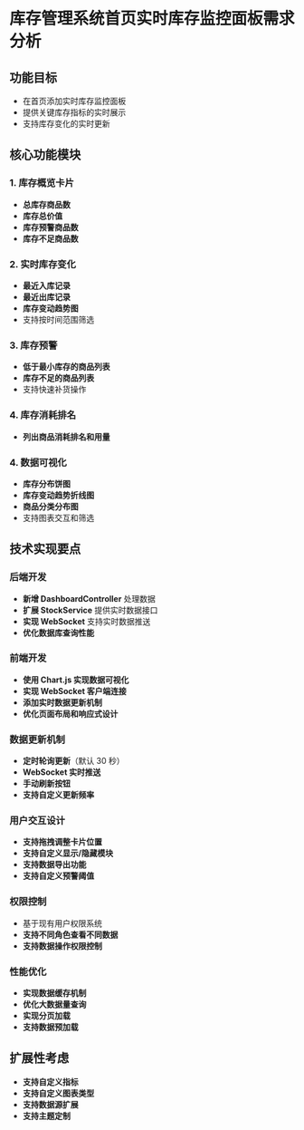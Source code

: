# 库存管理系统首页实时库存监控面板需求分析

## 功能目标

- 在首页添加实时库存监控面板
- 提供关键库存指标的实时展示
- 支持库存变化的实时更新

## 核心功能模块

### 1. 库存概览卡片
- **总库存商品数**
- **库存总价值**
- **库存预警商品数**
- **库存不足商品数**

### 2. 实时库存变化
- **最近入库记录**
- **最近出库记录**
- **库存变动趋势图**
- 支持按时间范围筛选

### 3. 库存预警
- **低于最小库存的商品列表**
- **库存不足的商品列表**
- 支持快速补货操作

### 4. 库存消耗排名
- **列出商品消耗排名和用量**

### 4. 数据可视化
- **库存分布饼图**
- **库存变动趋势折线图**
- **商品分类分布图**
- 支持图表交互和筛选

## 技术实现要点

### 后端开发
- **新增 DashboardController** 处理数据
- **扩展 StockService** 提供实时数据接口
- **实现 WebSocket** 支持实时数据推送
- **优化数据库查询性能**

### 前端开发
- **使用 Chart.js 实现数据可视化**
- **实现 WebSocket 客户端连接**
- **添加实时数据更新机制**
- **优化页面布局和响应式设计**

### 数据更新机制
- **定时轮询更新**（默认 30 秒）
- **WebSocket 实时推送**
- **手动刷新按钮**
- **支持自定义更新频率**

### 用户交互设计
- **支持拖拽调整卡片位置**
- **支持自定义显示/隐藏模块**
- **支持数据导出功能**
- **支持自定义预警阈值**

### 权限控制
- 基于现有用户权限系统
- **支持不同角色查看不同数据**
- **支持数据操作权限控制**

### 性能优化
- **实现数据缓存机制**
- **优化大数据量查询**
- **实现分页加载**
- **支持数据预加载**

## 扩展性考虑
- **支持自定义指标**
- **支持自定义图表类型**
- **支持数据源扩展**
- **支持主题定制**

